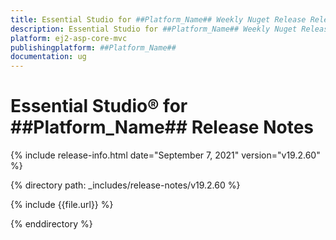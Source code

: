 ```yaml
---
title: Essential Studio for ##Platform_Name## Weekly Nuget Release Release Notes  
description: Essential Studio for ##Platform_Name## Weekly Nuget Release Release Notes  
platform: ej2-asp-core-mvc
publishingplatform: ##Platform_Name##
documentation: ug
---
```


# Essential Studio&reg; for  ##Platform_Name##  Release Notes  

{% include release-info.html date="September 7, 2021"   version="v19.2.60"  %} 

{% directory path: _includes/release-notes/v19.2.60 %}

{% include {{file.url}} %}

{% enddirectory %}

